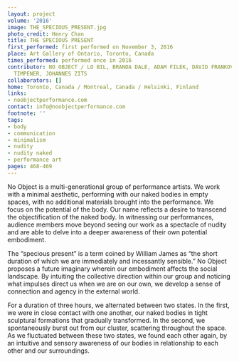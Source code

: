 ```yaml
---
layout: project
volume: '2016'
image: THE_SPECIOUS_PRESENT.jpg
photo_credit: Henry Chan
title: THE SPECIOUS PRESENT
first_performed: first performed on November 3, 2016
place: Art Gallery of Ontario, Toronto, Canada
times_performed: performed once in 2016
contributor: NO OBJECT / LO BIL, BRANDA DALE, ADAM FILEK, DAVID FRANKOVICH, HOLLY
  TIMPENER, JOHANNES ZITS
collaborators: []
home: Toronto, Canada / Montreal, Canada / Helsinki, Finland
links:
- noobjectperformance.com
contact: info@noobjectperformance.com
footnote: ''
tags:
- body
- communication
- minimalism
- nudity
- nudity naked
- performance art
pages: 468-469
---
```


No Object is a multi-generational group of performance artists. We work with a minimal aesthetic, performing with our naked bodies in empty spaces, with no additional materials brought into the performance. We focus on the potential of the body. Our name reflects a desire to transcend the objectification of the naked body. In witnessing our performances, audience members move beyond seeing our work as a spectacle of nudity and are able to delve into a deeper awareness of their own potential embodiment.

The “specious present” is a term coined by William James as “the short duration of which we are immediately and incessantly sensible.” No Object proposes a future imaginary wherein our embodiment affects the social landscape. By intuiting the collective direction within our group and noticing what impulses direct us when we are on our own, we develop a sense of connection and agency in the external world.

For a duration of three hours, we alternated between two states. In the first, we were in close contact with one another, our naked bodies in tight sculptural formations that gradually transformed. In the second, we spontaneously burst out from our cluster, scattering throughout the space. As we fluctuated between these two states, we found each other again, by an intuitive and sensory awareness of our bodies in relationship to each other and our surroundings.
